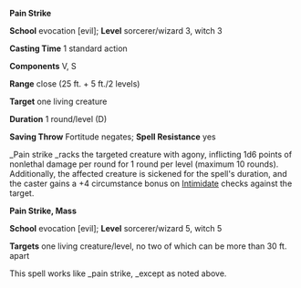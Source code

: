  **Pain Strike**

**School** evocation [evil]; **Level** sorcerer/wizard 3, witch 3

**Casting Time** 1 standard action

**Components** V, S

**Range** close (25 ft. + 5 ft./2 levels)

**Target** one living creature

**Duration** 1 round/level (D)

**Saving Throw** Fortitude negates; **Spell Resistance** yes

_Pain strike _racks the targeted creature with agony, inflicting 1d6 points of nonlethal damage per round for 1 round per level (maximum 10 rounds). Additionally, the affected creature is sickened for the spell's duration, and the caster gains a +4 circumstance bonus on [Intimidate](../../skills/intimidate#_intimidate) checks against the target.

**Pain Strike, Mass**

**School** evocation [evil]; **Level** sorcerer/wizard 5, witch 5

**Targets** one living creature/level, no two of which can be more than 30 ft. apart

This spell works like _pain strike, _except as noted above.


